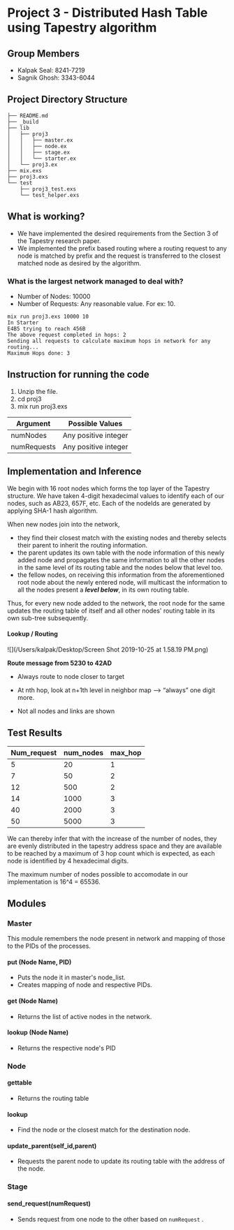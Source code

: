 # Project 3 - Distributed Hash Table using Tapestry algorithm

## Group Members

- Kalpak Seal: 8241-7219
- Sagnik Ghosh: 3343-6044

## Project Directory Structure

```shell
├── README.md
├── _build
├── lib
│   ├── proj3
│   │   ├── master.ex
│   │   ├── node.ex
│   │   ├── stage.ex
│   │   └── starter.ex
│   └── proj3.ex
├── mix.exs
├── proj3.exs
└── test
    ├── proj3_test.exs
    └── test_helper.exs
```

## What is working?

- We have implemented the desired requirements from the Section 3 of the Tapestry research paper.
- We implemented the prefix based routing where a routing request to any node is matched by prefix and the request is transferred to the closest matched node as desired by the algorithm.

### What is the largest network managed to deal with?

- Number of Nodes: 10000
- Number of Requests: Any reasonable value. For ex: 10.

```shell
mix run proj3.exs 10000 10
In Starter
E4B5 trying to reach 456B
The above request completed in hops: 2
Sending all requests to calculate maximum hops in network for any routing...
Maximum Hops done: 3
```

## Instruction for running the code

1. Unzip the file.
2. cd proj3
3. mix run proj3.exs <numNodes> <numRequests>

| Argument    | Possible Values      |
| ----------- | -------------------- |
| numNodes    | Any positive integer |
| numRequests | Any positive integer |

## Implementation and Inference

We begin with 16 root nodes which forms the top layer of the Tapestry structure. We have taken 4-digit hexadecimal values to identify each of our nodes, such as AB23, 657F, etc. Each of the nodeIds are generated by applying SHA-1 hash algorithm.

When new nodes join into the network, 

- they find their closest match with the existing nodes and thereby selects their parent to inherit the routing information.
- the parent updates its own table with the node information of this newly added node and propagates the same information to all the other nodes in the same level of its routing table and the nodes below that level too.
- the fellow nodes, on receiving this information from the aforementioned root node about the newly entered node, will multicast the information to all the nodes present a ***level below***, in its own routing table.

Thus, for every new node added to the network, the root node for the same updates the routing table of itself and all other nodes' routing table in its own sub-tree subsequently.

#### Lookup / Routing

![](/Users/kalpak/Desktop/Screen Shot 2019-10-25 at 1.58.19 PM.png)

**Route message from 5230 to 42AD** 

- Always route to node closer to target

- At nth hop, look at n+1th level in neighbor map --> “always” one digit more.
- Not all nodes and links are shown

## Test Results

| Num_request | num_nodes | max_hop |
| ----------- | --------- | ------- |
| 5           | 20        | 1       |
| 7           | 50        | 2       |
| 12          | 500       | 2       |
| 14          | 1000      | 3       |
| 40          | 2000      | 3       |
| 50          | 5000      | 3       |

We can thereby infer that with the increase of the number of nodes, they are evenly distributed in the tapestry address space and they are available to be reached by a maximum of 3 hop count which is expected, as each node is identified by 4 hexadecimal digits.

The maximum number of nodes possible to accomodate in our implementation is 16^4 = 65536.

## Modules

### Master

This module remembers the node present in network and mapping of those to the PIDs of the processes.

#### put (Node Name, PID) ####

- Puts the node it in master's node_list.
- Creates mapping of node and respective PIDs.

#### get (Node Name) ####

- Returns the list of active nodes in the network. 

#### lookup (Node Name) ####

- Returns the respective node's PID

###  Node

#### gettable

- Returns the routing table

#### lookup

- Find the node or the closest match for the destination node.

#### update_parent(self_id,parent)

- Requests the parent node to update its routing table with the address of the node.

### Stage

#### send_request(numRequest)

- Sends request from one node to the other based on `numRequest` .



